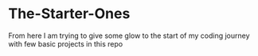 # The-Starter-Ones
From here I am trying to give some glow to the start of my coding journey with few basic projects in this repo
